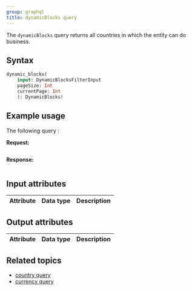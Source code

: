 ```yaml
---
group: graphql
title: dynamicBlocks query
---
```


The `dynamicBlocks` query returns all countries in which the entity can do business.


## Syntax

```graphql
dynamic_blocks(
    input: DynamicBlocksFilterInput
    pageSize: Int
    currentPage: Int
    ): DynamicBlocks!
```

## Example usage

The following query :

**Request:**

```graphql

```

**Response:**

```json

```

## Input attributes

Attribute | Data type | Description
--- | --- | ---

## Output attributes

Attribute | Data type | Description
--- | --- | ---

## Related topics

*  [country query]({{page.baseurl}}/graphql/queries/directory-country.html)
*  [currency query]({{page.baseurl}}/graphql/queries/directory-currency.html)
